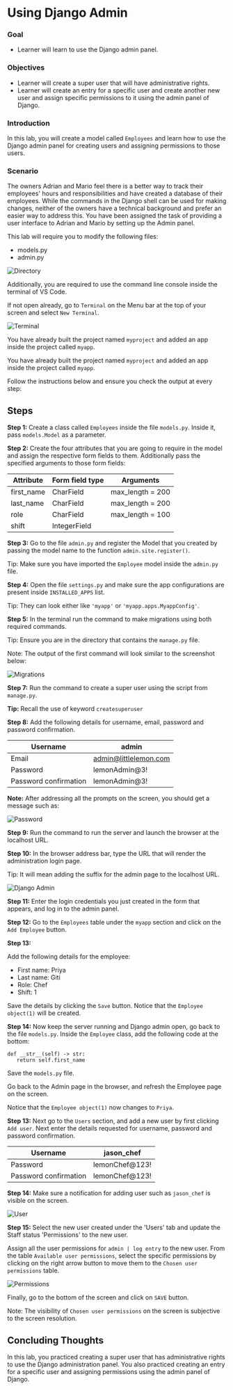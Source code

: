 # Using Django Admin


### **Goal**

- Learner will learn to use the Django admin panel.

### **Objectives**

- Learner will create a super user that will have administrative rights.
- Learner will create an entry for a specific user and create another new user and assign specific permissions to it using the admin panel of Django.


### **Introduction**

In this lab, you will create a model called ```Employees``` and learn how to use the Django admin panel for creating users and assigning permissions to those users.

### **Scenario**

The owners Adrian and Mario feel there is a better way to track their employees' hours and responsibilities and have created a database of their employees. While the commands in the Django shell can be used for making changes, neither of the owners have a technical background and prefer an easier way to address this. You have been assigned the task of providing a user interface to Adrian and Mario by setting up the Admin panel.

This lab will require you to modify the following files:

- models.py
- admin.py

![Directory](assets/04_directory.png)

Additionally, you are required to use the command line console inside the terminal of VS Code.

If not open already, go to ```Terminal``` on the Menu bar at the top of your screen and select ```New Terminal```.

![Terminal](assets/04_terminal.png)


You have already built the project named ```myproject``` and added an app inside the project called ```myapp```.

You have already built the project named ```myproject``` and added an app inside the project called ```myapp```.

Follow the instructions below and ensure you check the output at every step:



## Steps

**Step 1:**
Create a class called ```Employees``` inside the file ```models.py```. Inside it, pass ```models.Model``` as a parameter.

**Step 2:**
 Create the four attributes that you are going to require in the model and assign the respective form fields to them. Additionally pass the specified arguments to those form fields:

| **Attribute** | **Form field type** | **Arguments** |
| --- | --- | --- |
| first\_name | CharField | max\_length = 200 |
| last\_name | CharField | max\_length = 200 |
| role | CharField | max\_length = 100 |
| shift | IntegerField |

**Step 3:**
Go to the file ```admin.py``` and register the Model that you created by passing the model name to the function ```admin.site.register()```.

Tip: Make sure you have imported the ```Employee``` model inside the ```admin.py``` file.

**Step 4:**
Open the file ```settings.py``` and make sure the app configurations are present inside ```INSTALLED_APPS``` list.

Tip: They can look either like ```'myapp'``` or ```'myapp.apps.MyappConfig'```.

**Step 5:**
In the terminal run the command to make migrations using both required commands.

Tip: Ensure you are in the directory that contains the ```manage.py``` file.

Note: The output of the first command will look similar to the screenshot below:

![Migrations](assets/04_migration.png)

**Step 7:**
Run the command to create a super user using the script from ```manage.py```.

**Tip:**
 Recall the use of keyword ```createsuperuser```

**Step 8:**
Add the following details for username, email, password and password confirmation.

| Username | admin |
| --- | --- |
| Email | admin@littlelemon.com |
| Password | lemonAdmin@3! |
| Password confirmation | lemonAdmin@3! |

**Note:** After addressing all the prompts on the screen, you should get a message such as:

![Password](assets/04_password.png)

**Step 9:**
 Run the command to run the server and launch the browser at the localhost URL.

**Step 10:**
 In the browser address bar, type the URL that will render the administration login page.

Tip: It will mean adding the suffix for the admin page to the localhost URL.

![Django Admin](assets/04_djangoadmin.png)

**Step 11:**
Enter the login credentials you just created in the form that appears, and log in to the admin panel.

**Step 12:**
Go to the ```Employees``` table under the ```myapp``` section and click on the ```Add Employee``` button.

**Step 13:**

Add the following details for the employee:

- First name: Priya
- Last name: Giti
- Role: Chef
- Shift: 1

Save the details by clicking the ```Save``` button. Notice that the ```Employee object(1)``` will be created.

**Step 14:** Now keep the server running and Django admin open, go back to the file ```models.py```. Inside the ```Employee``` class, add the following code at the bottom:

```
def __str__(self) -> str:
   return self.first_name

```

Save the ```models.py``` file.

Go back to the Admin page in the browser, and refresh the Employee page on the screen.

Notice that the ```Employee object(1)``` now changes to ```Priya```.

**Step 13:**
Next go to the ```Users``` section, and add a new user by first clicking ```Add user```. Next enter the details requested for username, password and password confirmation.

| Username | jason\_chef |
| --- | --- |
| Password | lemonChef@123! |
| Password confirmation | lemonChef@123! |

**Step 14:** Make sure a notification for adding user such as ```jason_chef``` is visible on the screen.

![User](assets/04_username.png)

**Step 15:** Select the new user created under the 'Users' tab and update the Staff status 'Permissions' to the new user.

Assign all the user permissions for ```admin | log entry``` to the new user. From the table  ```Available user permissions```, select the specific permissions by clicking on the right arrow button to move them to the ```Chosen user permissions``` table.

![Permissions](assets/04_permissions.png)

Finally, go to the bottom of the screen and click on ```SAVE``` button.

Note: The visibility of ```Chosen user permissions``` on the screen is subjective to the screen resolution.


## Concluding Thoughts

In this lab, you practiced creating a super user that has administrative rights to use the Django administration panel. You also practiced creating an entry for a specific user and assigning permissions using the admin panel of Django.